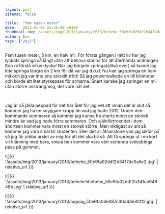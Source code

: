 ```yaml
---
layout: post
sitemap: false

title:  "fem tusen meter"
date:   2013-01-06 23:35:00 +0100
thumbnail-img: /assets/img/2013/january/2013/hehehe_50e9fa02ddf2b3417dc0a5e2.jpg
author: Eva
tags: ["2013"]
---
```


Fem tusen meter, 5 km, en halv mil. För första gången i mitt liv har jag lyckats springa så långt utan att behöva stanna för att återhämta andningen. Kan ni förstå vilken lycka! När jag började springa(alltså ever) så kunde jag inte springa längre än 2 km för då var jag d.ö.d. Nu kan jag springa en halv mil och jag var inte ens särskilt trött! Så jag powerwalkade en till kilometer och körde ett litet styrkepass för armarna. Snart kanske jag springer en mil utan större ansträngning, det vore nåt det.




 




Jag är så jäkla peppad för det här året för jag vet att innan det är slut så kommer jag ha en snyggare kropp än vad jag hade 2012. Under den kommande sommaren så kommer jag kunna ha shorts minst en storlek mindre än vad jag hade förra sommaren. Och självförtroendet i dom shortsen kommer vara minst en storlek större. Men viktigast av allt så kommer jag vara smal till studenten. Eller det är åtminstone vad jag siktar på så jag får jobba arslet av mig för att det ska bli så. Att få springa ut i en kort vit klänning med bara, smala ben kommer vara värt vartenda svinjobbiga pass på gymmet.

![]({{ '/assets/img/2013/january/2013/hehehe_50e9fa02ddf2b3417dc0a5e2.jpg'  | relative_url }})

![]({{ '/assets/img/2013/january/2013/hehehehhehehe_50e9fa02ddf2b341cb94948b.jpg'  | relative_url }})

![]({{ '/assets/img/2013/january/2013/lugopg_50e9fa03e087c30a43e30f12.jpg'  | relative_url }})

